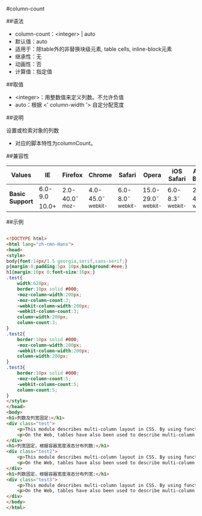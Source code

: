 #column-count

##语法

- column-count：&lt;integer&gt; | auto
- 默认值：auto
- 适用于：除table外的非替换块级元素, table cells, inline-block元素
- 继承性：无
- 动画性：否
- 计算值：指定值


##取值

- &lt;integer&gt;：用整数值来定义列数。不允许负值
- auto：根据 &lt;' column-width '&gt; 自定分配宽度


##说明

设置或检索对象的列数

- 对应的脚本特性为columnCount。


##兼容性


<table class="compatible">
<thead>
	<tr>
		<th>Values</th>
		<th>IE</th>
		<th>Firefox</th>
		<th>Chrome</th>
		<th>Safari</th>
		<th>Opera</th>
		<th>iOS Safari</th>
		<th>Android Browser</th>
		<th>Android Chrome</th>
	</tr>
</thead>
<tbody>
	<tr>
		<td rowspan="2"><strong>Basic Support</strong></td>
		<td class="unsupport">6.0-9.0</td>
		<td class="support" rowspan="2">2.0-40.0<sup class="fix">-moz-</sup></td>
		<td rowspan="2" class="support">4.0-45.0<sup class="fix">-webkit-</sup></td>
		<td rowspan="2" class="support">6.0-8.0<sup class="fix">-webkit-</sup></td>
		<td rowspan="2" class="support">15.0-29.0<sup class="fix">-webkit-</sup></td>
		<td rowspan="2" class="support">6.0-8.3<sup class="fix">-webkit-</sup></td>
		<td rowspan="2" class="support">2.1-4.4.4<sup class="fix">-webkit-</sup></td>
		<td rowspan="2" class="support">18.0-42.0<sup class="fix">-webkit-</sup></td>
	</tr>
	<tr>
		<td class="support">10.0+</td>
	</tr>
</tbody>
</table>




##示例

```html

<!DOCTYPE html>
<html lang="zh-cmn-Hans">
<head>
<style>
body{font:14px/1.5 georgia,serif,sans-serif;}
p{margin:0;padding:5px 10px;background:#eee;}
h1{margin:10px 0;font-size:16px;}
.test{
	width:628px;
	border:10px solid #000;
	-moz-column-width:200px;
	-moz-column-count:3;
	-webkit-column-width:200px;
	-webkit-column-count:3;
	column-width:200px;
	column-count:3;
}
.test2{
	border:10px solid #000;
	-moz-column-width:200px;
	-webkit-column-width:200px;
	column-width:200px;
}
.test3{
	border:10px solid #000;
	-moz-column-count:5;
	-webkit-column-count:5;
	column-count:5;
}
</style>
</head>
<body>
<h1>列数及列宽固定:</h1>
<div class="test">
	<p>This module describes multi-column layout in CSS. By using functionality described in this document, style sheets can declare that the content of an element is to be laid out in multiple columns. </p>
	<p>On the Web, tables have also been used to describe multi-column layouts. The main benefit of using CSS-based columns is flexibility; content can flow from one column to another, and the number of columns can vary depending on the size of the viewport. Removing presentation table markup from documents allows them to more easily be presented on various output devices including speech synthesizers and small mobile devices.</p>
</div>
<h1>列宽固定，根据容器宽度液态分布列数:</h1>
<div class="test2">
	<p>This module describes multi-column layout in CSS. By using functionality described in this document, style sheets can declare that the content of an element is to be laid out in multiple columns. </p>
	<p>On the Web, tables have also been used to describe multi-column layouts. The main benefit of using CSS-based columns is flexibility; content can flow from one column to another, and the number of columns can vary depending on the size of the viewport. Removing presentation table markup from documents allows them to more easily be presented on various output devices including speech synthesizers and small mobile devices.</p>
</div>
<h1>列数固定，根据容器宽度液态分布列宽:</h1>
<div class="test3">
	<p>This module describes multi-column layout in CSS. By using functionality described in this document, style sheets can declare that the content of an element is to be laid out in multiple columns. </p>
	<p>On the Web, tables have also been used to describe multi-column layouts. The main benefit of using CSS-based columns is flexibility; content can flow from one column to another, and the number of columns can vary depending on the size of the viewport. Removing presentation table markup from documents allows them to more easily be presented on various output devices including speech synthesizers and small mobile devices.</p>
</div>
</body>
</html>

```
